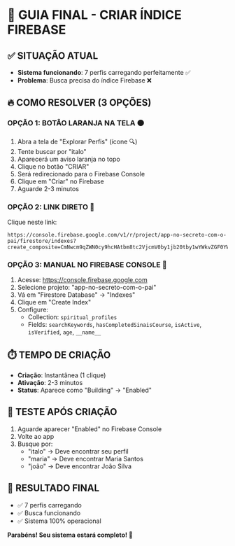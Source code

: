 # 🎯 GUIA FINAL - CRIAR ÍNDICE FIREBASE

## ✅ SITUAÇÃO ATUAL
- **Sistema funcionando**: 7 perfis carregando perfeitamente ✅
- **Problema**: Busca precisa do índice Firebase ❌

## 🔥 COMO RESOLVER (3 OPÇÕES)

### OPÇÃO 1: BOTÃO LARANJA NA TELA 🟠
1. Abra a tela de "Explorar Perfis" (ícone 🔍)
2. Tente buscar por "italo" 
3. Aparecerá um aviso laranja no topo
4. Clique no botão "CRIAR" 
5. Será redirecionado para o Firebase Console
6. Clique em "Criar" no Firebase
7. Aguarde 2-3 minutos

### OPÇÃO 2: LINK DIRETO 🔗
Clique neste link:
```
https://console.firebase.google.com/v1/r/project/app-no-secreto-com-o-pai/firestore/indexes?create_composite=CmNwcm9qZWN0cy9hcHAtbm8tc2VjcmV0by1jb20tby1wYWkvZGF0YWJhc2VzLyhkZWZhdWx0KS9jb2xsZWN0aW9uR3JvdXBzL3NwaXJpdHVhbF9wcm9maWxlcy9pbmRleGVzL18QARoSCg5zZWFyY2hLZXl3b3JkcxgBGhwKGGhhc0NvbXBsZXRlZFNpbmFpc0NvdXJzZRABGgwKCGlzQWN0aXZlEAEaDgoKaXNWZXJpZmllZBABGgcKA2FnZRABGgwKCF9fbmFtZV9fEAE
```

### OPÇÃO 3: MANUAL NO FIREBASE CONSOLE 📝
1. Acesse: https://console.firebase.google.com
2. Selecione projeto: "app-no-secreto-com-o-pai"
3. Vá em "Firestore Database" → "Indexes"
4. Clique em "Create Index"
5. Configure:
   - Collection: `spiritual_profiles`
   - Fields: `searchKeywords`, `hasCompletedSinaisCourse`, `isActive`, `isVerified`, `age`, `__name__`

## ⏱️ TEMPO DE CRIAÇÃO
- **Criação**: Instantânea (1 clique)
- **Ativação**: 2-3 minutos
- **Status**: Aparece como "Building" → "Enabled"

## 🧪 TESTE APÓS CRIAÇÃO
1. Aguarde aparecer "Enabled" no Firebase Console
2. Volte ao app
3. Busque por:
   - "italo" → Deve encontrar seu perfil
   - "maria" → Deve encontrar Maria Santos  
   - "joão" → Deve encontrar João Silva

## 🎉 RESULTADO FINAL
- ✅ 7 perfis carregando
- ✅ Busca funcionando
- ✅ Sistema 100% operacional

**Parabéns! Seu sistema estará completo! 🚀**